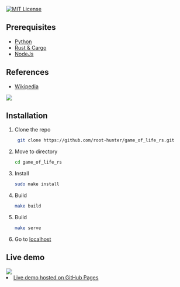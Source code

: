 [![MIT License][license-shield]][license-url]

## Prerequisites
<ul>
  <li><a href="https://www.python.org/downloads/">Python</a></li>
   <li><a href="https://doc.rust-lang.org/cargo/getting-started/installation.html">Rust & Cargo</a></li>
   <li><a href="https://nodejs.org/en">NodeJs</a></li>
</ul>

## References
<ul>
  <li><a href="https://en.wikipedia.org/wiki/Conway%27s_Game_of_Life">Wikipedia</a></li>
</ul>

<img src="https://en.wikipedia.org/wiki/File:Gospers_glider_gun.gif"/>


## Installation
1. Clone the repo
   ```sh
    git clone https://github.com/root-hunter/game_of_life_rs.git
    ```
2. Move to directory
   ```sh
   cd game_of_life_rs
   ```
3. Install
   ```sh
   sudo make install
   ```
4. Build
   ```sh
   make build
   ```
5. Build
   ```sh
   make serve
   ```
5. Go to <a href="http://localhost:8000">localhost</a>

## Live demo
<img src="/assets/image/video.gif"/>

<li><a href="https://root-hunter.github.io/game_of_life_rs/">Live demo hosted on GitHub Pages</a></li>


[license-shield]: https://img.shields.io/github/license/othneildrew/Best-README-Template.svg?style=for-the-badge
[license-url]: https://github.com/root-hunter/game_of_life_rs/blob/master/LICENSE